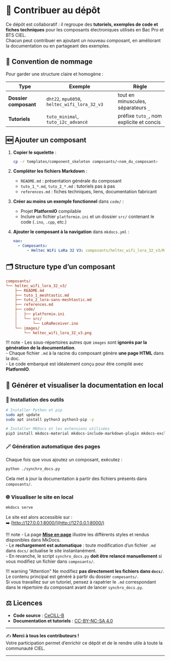 # 🤝 Contribuer au dépôt

Ce dépôt est collaboratif : il regroupe des **tutoriels, exemples de code et fiches techniques** pour les composants électroniques utilisés en Bac Pro et BTS CIEL.  
Chacun peut contribuer en ajoutant un nouveau composant, en améliorant la documentation ou en partageant des exemples.

## 🧩 Convention de nommage

Pour garder une structure claire et homogène :

| Type | Exemple | Règle |
|------|----------|-------|
| **Dossier composant** | `dht22`, `mpu6050`, `heltec_wifi_lora_32_v3` | tout en minuscules, séparateurs `_` |
| **Tutoriels** | `tuto_minimal`, `tuto_i2c_advancé` | préfixe `tuto_`, nom explicite et concis |

## 🆕 Ajouter un composant

1. **Copier le squelette** :
   ```bash
   cp -r templates/component_skeleton composants/<nom_du_composant>
   ```

2. **Compléter les fichiers Markdown** :
   - `README.md` : présentation générale du composant  
   - `tuto_1_*.md`, `tuto_2_*.md` : tutoriels pas à pas  
   - `references.md` : fiches techniques, liens, documentation fabricant  

3. **Créer au moins un exemple fonctionnel** dans `code/` :  
   - Projet **PlatformIO** compilable  
   - Inclure un fichier `platformio.ini` et un dossier `src/` contenant le code (`.ino`, `.cpp`, etc.)

4. **Ajouter le composant à la navigation** dans `mkdocs.yml` :
   ```yaml
   nav:
     - Composants:
         - Heltec WiFi LoRa 32 V3: composants/heltec_wifi_lora_32_v3/README.md
   ```

## 🗂️ Structure type d’un composant

```ini
composants/
└── heltec_wifi_lora_32_v3/
    ├── README.md
    ├── tuto_1_meshtastic.md
    ├── tuto_2_lora-sans-meshtastic.md
    ├── references.md
    ├── code/
    │   ├── platformio.ini 
    │   └── src/
    │       └── LoRaReceiver.ino
    └── images/
        └── heltec_wifi_lora_32_v3.png
```

!!! note
    - Les sous-répertoires autres que `images` sont **ignorés par la génération de la documentation**.  
    - Chaque fichier `.md` à la racine du composant génère **une page HTML** dans la doc.  
    - Le code embarqué est idéalement conçu pour être compilé avec **PlatformIO**.

## 🧱 Générer et visualiser la documentation en local

### 🔧 Installation des outils

```bash
# Installer Python et pip
sudo apt update
sudo apt install python3 python3-pip -y

# Installer MkDocs et les extensions utilisées
pip3 install mkdocs-material mkdocs-include-markdown-plugin mkdocs-exclude
```

### 🪄 Génération automatique des pages

Chaque fois que vous ajoutez un composant, exécutez :

```bash
python ./synchro_docs.py
```

Cela met à jour la documentation à partir des fichiers présents dans `composants/`.

### 🌐 Visualiser le site en local

```bash
mkdocs serve
```

Le site est alors accessible sur :  
➡️ [http://127.0.0.1:8000/](http://127.0.0.1:8000/)

!!! note
    - La page [**Mise en page**](./MiseEnPage.md) illustre les différents styles et rendus disponibles dans MkDocs.  
    - Le **rechargement est automatique** : toute modification d’un fichier `.md` dans `docs/` actualise le site instantanément.  
    - En revanche, le script `synchro_docs.py` **doit être relancé manuellement** si vous modifiez un fichier dans `composants/`.

!!! warning "Attention"
    Ne modifiez **pas directement les fichiers dans `docs/`**.  
    Le contenu principal est généré à partir du dossier `composants/`.  
    Si vous travaillez sur un tutoriel, pensez à rapatrier le `.md` correspondant dans le répertoire du composant avant de lancer `synchro_docs.py`.

## ⚖️ Licences

- **Code source** : [CeCILL-B](https://cecill.info/licences/Licence_CeCILL-B_V1-fr.html)  
- **Documentation et tutoriels** : [CC-BY-NC-SA 4.0](https://creativecommons.org/licenses/by-nc-sa/4.0/)

---

✍️ **Merci à tous les contributeurs !**  
Votre participation permet d’enrichir ce dépôt et de le rendre utile à toute la communauté CIEL.

---
